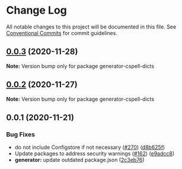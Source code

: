 # Change Log

All notable changes to this project will be documented in this file.
See [Conventional Commits](https://conventionalcommits.org) for commit guidelines.

## [0.0.3](https://github.com/streetsidesoftware/cspell-dicts/compare/generator-cspell-dicts@0.0.2...generator-cspell-dicts@0.0.3) (2020-11-28)

**Note:** Version bump only for package generator-cspell-dicts





## [0.0.2](https://github.com/streetsidesoftware/cspell-dicts/compare/generator-cspell-dicts@0.0.1...generator-cspell-dicts@0.0.2) (2020-11-27)

**Note:** Version bump only for package generator-cspell-dicts





## 0.0.1 (2020-11-21)

### Bug Fixes

- do not include Configstore if not necessary ([#270](https://github.com/streetsidesoftware/cspell-dicts/issues/270)) ([d8b625f](https://github.com/streetsidesoftware/cspell-dicts/commit/d8b625f2f42d5cc6c4a9390216ac1e5037886e44))
- Update packages to address security warnings ([#162](https://github.com/streetsidesoftware/cspell-dicts/issues/162)) ([e9adcc8](https://github.com/streetsidesoftware/cspell-dicts/commit/e9adcc87a61baa1a1b017d063af3c4b64b215f88))
- **generator:** update outdated package.json ([2c3eb76](https://github.com/streetsidesoftware/cspell-dicts/commit/2c3eb7615d8427194c31837189f8ab5837081560))
